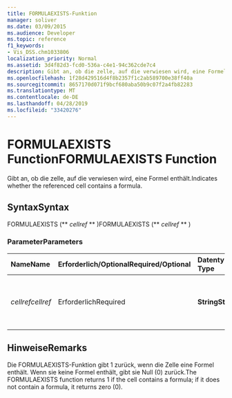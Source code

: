 ```yaml
---
title: FORMULAEXISTS-Funktion
manager: soliver
ms.date: 03/09/2015
ms.audience: Developer
ms.topic: reference
f1_keywords:
- Vis_DSS.chm1033806
localization_priority: Normal
ms.assetid: 3d4f82d3-fcd0-536a-c4e1-94c362cde7c4
description: Gibt an, ob die zelle, auf die verwiesen wird, eine Formel enthält.
ms.openlocfilehash: 1f28d429516d4f8b2357f1c2ab589700e38ff40a
ms.sourcegitcommit: 8657170d071f9bcf680aba50b9c07f2a4fb82283
ms.translationtype: MT
ms.contentlocale: de-DE
ms.lasthandoff: 04/28/2019
ms.locfileid: "33420276"
---
```

# <a name="formulaexists-function"></a><span data-ttu-id="b4ac7-103">FORMULAEXISTS Function</span><span class="sxs-lookup"><span data-stu-id="b4ac7-103">FORMULAEXISTS Function</span></span>

<span data-ttu-id="b4ac7-104">Gibt an, ob die zelle, auf die verwiesen wird, eine Formel enthält.</span><span class="sxs-lookup"><span data-stu-id="b4ac7-104">Indicates whether the referenced cell contains a formula.</span></span> 
  
## <a name="syntax"></a><span data-ttu-id="b4ac7-105">Syntax</span><span class="sxs-lookup"><span data-stu-id="b4ac7-105">Syntax</span></span>

<span data-ttu-id="b4ac7-106">FORMULAEXISTS (\*\* *cellref* \*\* )</span><span class="sxs-lookup"><span data-stu-id="b4ac7-106">FORMULAEXISTS (\*\* *cellref* \*\* )</span></span> 
  
### <a name="parameters"></a><span data-ttu-id="b4ac7-107">Parameter</span><span class="sxs-lookup"><span data-stu-id="b4ac7-107">Parameters</span></span>

|<span data-ttu-id="b4ac7-108">**Name**</span><span class="sxs-lookup"><span data-stu-id="b4ac7-108">**Name**</span></span>|<span data-ttu-id="b4ac7-109">**Erforderlich/Optional**</span><span class="sxs-lookup"><span data-stu-id="b4ac7-109">**Required/Optional**</span></span>|<span data-ttu-id="b4ac7-110">**Datentyp**</span><span class="sxs-lookup"><span data-stu-id="b4ac7-110">**Data Type**</span></span>|<span data-ttu-id="b4ac7-111">**Beschreibung**</span><span class="sxs-lookup"><span data-stu-id="b4ac7-111">**Description**</span></span>|
|:-----|:-----|:-----|:-----|
| <span data-ttu-id="b4ac7-112">_cellref_</span><span class="sxs-lookup"><span data-stu-id="b4ac7-112">_cellref_</span></span> <br/> |<span data-ttu-id="b4ac7-113">Erforderlich</span><span class="sxs-lookup"><span data-stu-id="b4ac7-113">Required</span></span>  <br/> |<span data-ttu-id="b4ac7-114">**String**</span><span class="sxs-lookup"><span data-stu-id="b4ac7-114">**String**</span></span> <br/> |<span data-ttu-id="b4ac7-115">Die Zelle, die auf das Vorhandensein einer Formel überprüft werden soll.</span><span class="sxs-lookup"><span data-stu-id="b4ac7-115">The cell that you want to check for the presence of a formula.</span></span>  <br/> |
   
## <a name="remarks"></a><span data-ttu-id="b4ac7-116">Hinweise</span><span class="sxs-lookup"><span data-stu-id="b4ac7-116">Remarks</span></span>

<span data-ttu-id="b4ac7-117">Die FORMULAEXISTS-Funktion gibt 1 zurück, wenn die Zelle eine Formel enthält. Wenn sie keine Formel enthält, gibt sie Null (0) zurück.</span><span class="sxs-lookup"><span data-stu-id="b4ac7-117">The FORMULAEXISTS function returns 1 if the cell contains a formula; if it does not contain a formula, it returns zero (0).</span></span> 
  

